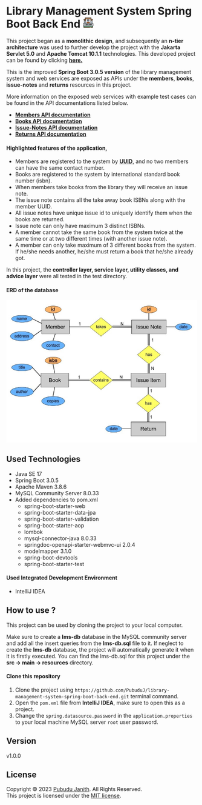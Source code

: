 # Library Management System Spring Boot Back End <img src="assets/library.png" alt="drawing" width="27px"/>

This project began as a **monolithic design**, and subsequently an **n-tier architecture** was used to further develop the project with 
the **Jakarta Servlet 5.0** and **Apache Tomcat 10.1.1** technologies. This developed project can be found by clicking [**here.**](https://github.com/PubuduJ/library-management-system-back-end)

This is the improved **Spring Boot 3.0.5 version** of the library management system and web services are exposed as 
APIs under the **members**, **books**, **issue-notes** and **returns** resources in this project.

More information on the exposed web services with example test cases can be found in the 
API documentations listed below.
- [**Members API documentation**](https://documenter.getpostman.com/view/25306703/2s8ZDa224j)
- [**Books API documentation**](https://documenter.getpostman.com/view/25306703/2s8ZDa229D)
- [**Issue-Notes API documentation**](https://documenter.getpostman.com/view/25306703/2s8ZDa2M6F)
- [**Returns API documentation**](https://documenter.getpostman.com/view/25306703/2s8ZDa2MEy)


#### Highlighted features of the application,
- Members are registered to the system by [**UUID**](https://en.wikipedia.org/wiki/Universally_unique_identifier), and no two members can have the same contact number.
- Books are registered to the system by international standard book number (isbn).
- When members take books from the library they will receive an issue note.
- The issue note contains all the take away book ISBNs along with the member UUID.
- All issue notes have unique issue id to uniquely identify them when the books are returned.
- Issue note can only have maximum 3 distinct ISBNs.
- A member cannot take the same book from the system twice at the same time or at two different times (with another issue note).
- A member can only take maximum of 3 different books from the system. If he/she needs another, he/she must return a book that he/she already got.

In this project, the **controller layer, service layer, utility classes, and advice layer** were all tested in the test directory.

#### ERD of the database

<img src="assets/LMS-ERD.jpg" alt="text-editor" width="600px"/>

## Used Technologies

- Java SE 17
- Spring Boot 3.0.5
- Apache Maven 3.8.6
- MySQL Community Server 8.0.33
- Added dependencies to pom.xml
    - spring-boot-starter-web
    - spring-boot-starter-data-jpa
    - spring-boot-starter-validation
    - spring-boot-starter-aop
    - lombok
    - mysql-connector-java 8.0.33
    - springdoc-openapi-starter-webmvc-ui 2.0.4
    - modelmapper 3.1.0
    - spring-boot-devtools
    - spring-boot-starter-test

#### Used Integrated Development Environment
- IntelliJ IDEA

## How to use ?
This project can be used by cloning the 
project to your local computer.

Make sure to create a **lms-db** database in the MySQL community server and add all the insert queries from the **lms-db.sql** file to it.
If neglect to create the **lms-db** database, the project will automatically generate it when it is firstly executed.
You can find the lms-db.sql for this project under the **src -> main -> resources** directory.

#### Clone this repository
1. Clone the project using `https://github.com/PubuduJ/library-management-system-spring-boot-back-end.git` terminal command.
2. Open the `pom.xml` file from **IntelliJ IDEA**, make sure to open this as a project.
3. Change the `spring.datasource.password` in the `application.properties` to your local machine MySQL server `root` user password.

## Version
v1.0.0

## License
Copyright &copy; 2023 [Pubudu Janith](https://www.linkedin.com/in/pubudujanith94/). All Rights Reserved.<br>
This project is licensed under the [MIT license](LICENSE.txt).